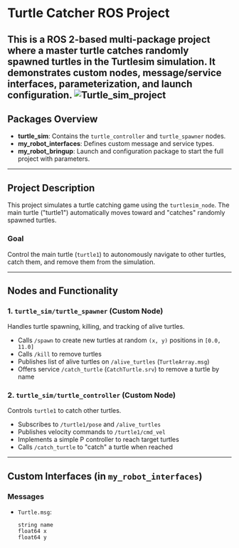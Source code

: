 # Turtle Catcher ROS Project

This is a ROS 2-based multi-package project where a master turtle catches randomly spawned turtles in the Turtlesim simulation. It demonstrates custom nodes, message/service interfaces, parameterization, and launch configuration.
![Turtle_sim_project](https://github.com/user-attachments/assets/8e744519-0f98-4491-812c-95c454b80d3a)
---

## Packages Overview

- **turtle_sim**: Contains the `turtle_controller` and `turtle_spawner` nodes.
- **my_robot_interfaces**: Defines custom message and service types.
- **my_robot_bringup**: Launch and configuration package to start the full project with parameters.

---

## Project Description

This project simulates a turtle catching game using the `turtlesim_node`. The main turtle ("turtle1") automatically moves toward and "catches" randomly spawned turtles.

### Goal

Control the main turtle (`turtle1`) to autonomously navigate to other turtles, catch them, and remove them from the simulation.

---

## Nodes and Functionality

### 1. `turtle_sim/turtle_spawner` (Custom Node)

Handles turtle spawning, killing, and tracking of alive turtles.

- Calls `/spawn` to create new turtles at random `(x, y)` positions in `[0.0, 11.0]`
- Calls `/kill` to remove turtles
- Publishes list of alive turtles on `/alive_turtles` (`TurtleArray.msg`)
- Offers service `/catch_turtle` (`CatchTurtle.srv`) to remove a turtle by name

### 2. `turtle_sim/turtle_controller` (Custom Node)

Controls `turtle1` to catch other turtles.

- Subscribes to `/turtle1/pose` and `/alive_turtles`
- Publishes velocity commands to `/turtle1/cmd_vel`
- Implements a simple P controller to reach target turtles
- Calls `/catch_turtle` to "catch" a turtle when reached

---

## Custom Interfaces (in `my_robot_interfaces`)

### Messages

- `Turtle.msg`:
  ```msg
  string name
  float64 x
  float64 y




  
